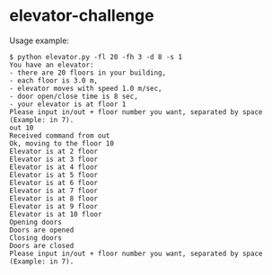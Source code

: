 # elevator-challenge

Usage example:

    $ python elevator.py -fl 20 -fh 3 -d 8 -s 1
    You have an elevator:
    - there are 20 floors in your building,
    - each floor is 3.0 m,
    - elevator moves with speed 1.0 m/sec,
    - door open/close time is 8 sec,
    - your elevator is at floor 1
    Please input in/out + floor number you want, separated by space (Example: in 7).
    out 10
    Received command from out
    Ok, moving to the floor 10
    Elevator is at 2 floor
    Elevator is at 3 floor
    Elevator is at 4 floor
    Elevator is at 5 floor
    Elevator is at 6 floor
    Elevator is at 7 floor
    Elevator is at 8 floor
    Elevator is at 9 floor
    Elevator is at 10 floor
    Opening doors
    Doors are opened
    Closing doors
    Doors are closed
    Please input in/out + floor number you want, separated by space (Example: in 7).
